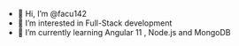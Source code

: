 - 👋 Hi, I’m @facu142
- 👀 I’m interested in Full-Stack development
- 🌱 I’m currently learning Angular 11 , Node.js and MongoDB


<!---
facu142/facu142
--->
